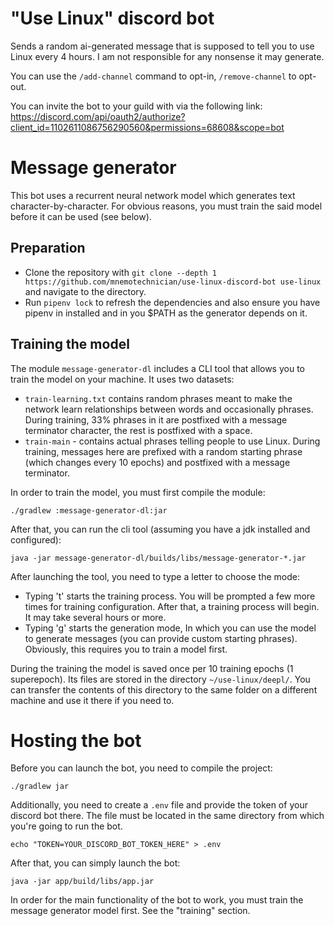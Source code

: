 # "Use Linux" discord bot
Sends a random ai-generated message that is supposed to tell you to use Linux every 4 hours. I am not responsible for any nonsense it may generate.

You can use the `/add-channel` command to opt-in, `/remove-channel` to opt-out.

You can invite the bot to your guild with via the following link:
https://discord.com/api/oauth2/authorize?client_id=1102611086756290560&permissions=68608&scope=bot

# Message generator
This bot uses a recurrent neural network model which generates text character-by-character.
For obvious reasons, you must train the said model before it can be used (see below).

## Preparation
- Clone the repository with `git clone --depth 1 https://github.com/mnemotechnician/use-linux-discord-bot use-linux`
    and navigate to the directory.
- Run `pipenv lock` to refresh the dependencies and also ensure you have pipenv in installed and in you $PATH
    as the generator depends on it.

## Training the model
The module `message-generator-dl` includes a CLI tool that allows you to train the model on your machine.
It uses two datasets:
- `train-learning.txt` contains random phrases meant to make the network learn relationships
between words and occasionally phrases.
During training, 33% phrases in it are postfixed with a message terminator character,
the rest is postfixed with a space.
- `train-main` - contains actual phrases telling people to use Linux. During training,
messages here are prefixed with a random starting phrase (which changes every 10 epochs)
and postfixed with a message terminator.

In order to train the model, you must first compile the module:
```shell
./gradlew :message-generator-dl:jar
```
After that, you can run the cli tool (assuming you have a jdk installed and configured):
```shell
java -jar message-generator-dl/builds/libs/message-generator-*.jar
```

After launching the tool, you need to type a letter to choose the mode:
- Typing 't' starts the training process.
You will be prompted a few more times for training configuration.
After that, a training process will begin. It may take several hours or more.
- Typing 'g' starts the generation mode,
In which you can use the model to generate messages (you can provide custom starting phrases).
Obviously, this requires you to train a model first.

During the training the model is saved once per 10 training epochs (1 superepoch).
Its files are stored in the directory `~/use-linux/deepl/`. 
You can transfer the contents of this directory to the same folder on a different machine
and use it there if you need to.

# Hosting the bot
Before you can launch the bot, you need to compile the project:
```shell
./gradlew jar
```
Additionally, you need to create a `.env` file and provide the token of your discord bot there.
The file must be located in the same directory from which you're going to run the bot.
```shell
echo "TOKEN=YOUR_DISCORD_BOT_TOKEN_HERE" > .env
```
After that, you can simply launch the bot:
```shell
java -jar app/build/libs/app.jar
```

In order for the main functionality of the bot to work, you must train the message generator model first.
See the "training" section.
